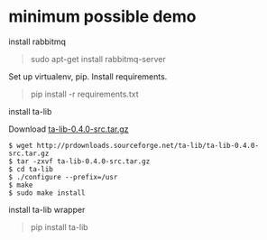 # minimum possible demo

install rabbitmq
> sudo apt-get install rabbitmq-server

Set up virtualenv, pip. Install requirements.
> pip install -r requirements.txt

install ta-lib

Download [ta-lib-0.4.0-src.tar.gz](http://prdownloads.sourceforge.net/ta-lib/ta-lib-0.4.0-src.tar.gz)
```
$ wget http://prdownloads.sourceforge.net/ta-lib/ta-lib-0.4.0-src.tar.gz
$ tar -zxvf ta-lib-0.4.0-src.tar.gz
$ cd ta-lib
$ ./configure --prefix=/usr
$ make
$ sudo make install
```

install ta-lib wrapper
> pip install ta-lib

